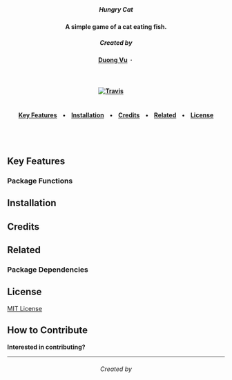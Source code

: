 
<h5 align="center">
  <br>
Hungry Cat
<br>
</h5>

<h4 align="center">A simple game of a cat eating fish</a>.</h4>

<h5 align="center">
Created by</a></h5>

<h4 align="center">

[Duong Vu](https://github.com/duongvu39) &nbsp;&middot;&nbsp;
</a></h4>

<br>
<h4 align="center">

[![Travis](https://img.shields.io/travis/johannesharmse/watsonNLU.svg?style=social)](https://github.com/duongvu39/Hungry-Cat)
&nbsp;&nbsp;&nbsp;&nbsp;&nbsp;&nbsp;
</a></h4>


<h1></h1>
<h4 align="center">
  <a href="#key-features">Key Features</a> &nbsp;&nbsp;&nbsp;•&nbsp;&nbsp;&nbsp;
  <a href="#installation">Installation</a> &nbsp;&nbsp;&nbsp;•&nbsp;&nbsp;&nbsp;
  <a href="#credits">Credits</a> &nbsp;&nbsp;&nbsp;•&nbsp;&nbsp;&nbsp;
  <a href="#related">Related</a> &nbsp;&nbsp;&nbsp;•&nbsp;&nbsp;&nbsp;
  <a href="#license">License</a>
</h4>
<h1></h1>

<br>

## Key Features


### Package Functions


## Installation


## Credits


## Related

### Package Dependencies


## License

[MIT License](https://github.com/johannesharmse/watsonNLU/blob/master/LICENSE)

## How to Contribute

**Interested in contributing?**

---
<h6 align="center">
Created by

</a></h4>
